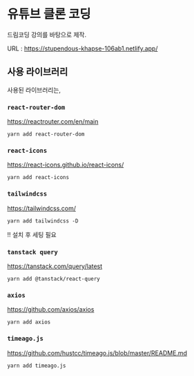 # 유튜브 클론 코딩

드림코딩 강의를 바탕으로 제작.

URL : https://stupendous-khapse-106ab1.netlify.app/

## 사용 라이브러리

사용된 라이브러리는,

### `react-router-dom`

https://reactrouter.com/en/main

```
yarn add react-router-dom
```

### `react-icons`

https://react-icons.github.io/react-icons/

```
yarn add react-icons
```

### `tailwindcss`

https://tailwindcss.com/

```
yarn add tailwindcss -D
```

!! 설치 후 세팅 필요

### `tanstack query`

https://tanstack.com/query/latest

```
yarn add @tanstack/react-query
```

### `axios`

https://github.com/axios/axios

```
yarn add axios
```

### `timeago.js`

https://github.com/hustcc/timeago.js/blob/master/README.md

```
yarn add timeago.js
```
